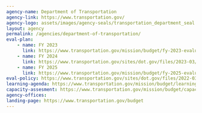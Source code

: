 ```yaml
---
agency-name: Department of Transportation
agency-link: https://www.transportation.gov/
agency-logo: assets/images/agency-seals/transportation_department_seal.png
layout: agency
permalink: /agencies/department-of-transportation/
eval-plan:
    - name: FY 2023
      link: https://www.transportation.gov/mission/budget/fy-2023-evaluation-plan
    - name: FY 2024
      link: https://www.transportation.gov/sites/dot.gov/files/2023-03/FY_2024_Evaluation_Plan-508-Compliant.pdf
    - name: FY 2025
      link: https://www.transportation.gov/mission/budget/fy-2025-evaluation-plan
eval-policy: https://www.transportation.gov/sites/dot.gov/files/2022-03/Evaluation_Framework.pdf
learning-agenda: https://www.transportation.gov/mission/budget/learning-agenda
capacity-assesment: https://www.transportation.gov/mission/budget/capacity-assessment
agency-offices:
landing-page: https://www.transportation.gov/budget
---
```

